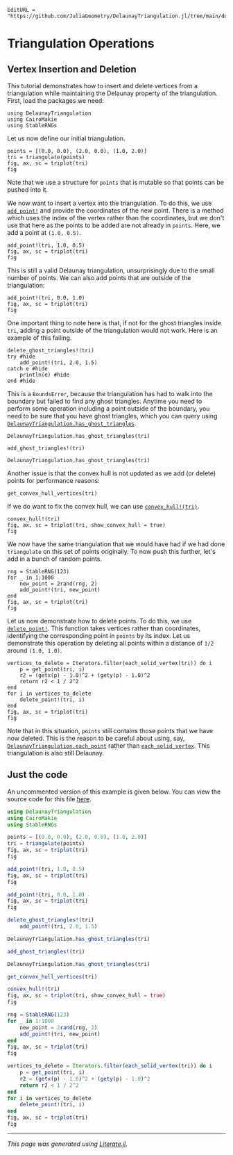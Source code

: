 ```@meta
EditURL = "https://github.com/JuliaGeometry/DelaunayTriangulation.jl/tree/main/docs/src/literate_tutorials/operations_vertex_insertion_deletion.jl"
```

# Triangulation Operations
## Vertex Insertion and Deletion

This tutorial demonstrates how to insert and delete vertices from a
triangulation while maintaining the Delaunay property of the
triangulation. First, load the packages we need:

````@example operations_vertex_insertion_deletion
using DelaunayTriangulation
using CairoMakie
using StableRNGs
````

Let us now define our initial triangulation.

````@example operations_vertex_insertion_deletion
points = [(0.0, 0.0), (2.0, 0.0), (1.0, 2.0)]
tri = triangulate(points)
fig, ax, sc = triplot(tri)
fig
````

Note that we use a structure for `points` that is mutable so that
points can be pushed into it.

We now want to insert a vertex into the triangulation. To do this,
we use [`add_point!`](@ref) and provide the coordinates of the new point. There
is a method which uses the index of the vertex rather than the coordinates,
but we don't use that here as the points to be added are not already in
`points`. Here, we add a point at `(1.0, 0.5)`.

````@example operations_vertex_insertion_deletion
add_point!(tri, 1.0, 0.5)
fig, ax, sc = triplot(tri)
fig
````

This is still a valid Delaunay triangulation, unsurprisingly due to the
small number of points. We can also add points that are outside of the triangulation:

````@example operations_vertex_insertion_deletion
add_point!(tri, 0.0, 1.0)
fig, ax, sc = triplot(tri)
fig
````

One important thing to note here is that, if not for the ghost triangles inside `tri`,
adding a point outside of the triangulation would not work. Here is an example of this failing.

````@example operations_vertex_insertion_deletion
delete_ghost_triangles!(tri)
try #hide
    add_point!(tri, 2.0, 1.5)
catch e #hide
    println(e) #hide
end #hide
````

This is a `BoundsError`, because the triangulation has had to
walk into the boundary but failed to find any ghost triangles.
Anytime you need to
perform some operation including a point outside of the boundary,
you need to be sure that you have ghost triangles, which you can query
using [`DelaunayTriangulation.has_ghost_triangles`](@ref).

````@example operations_vertex_insertion_deletion
DelaunayTriangulation.has_ghost_triangles(tri)
````

````@example operations_vertex_insertion_deletion
add_ghost_triangles!(tri)
````

````@example operations_vertex_insertion_deletion
DelaunayTriangulation.has_ghost_triangles(tri)
````

Another issue is that the convex hull is not updated as we add (or delete)
points for performance reasons:

````@example operations_vertex_insertion_deletion
get_convex_hull_vertices(tri)
````

If we do want to fix the convex hull, we can use [`convex_hull!(tri)`](@ref).

````@example operations_vertex_insertion_deletion
convex_hull!(tri)
fig, ax, sc = triplot(tri, show_convex_hull = true)
fig
````

We now have the same triangulation that we would have had if we had done
`triangulate` on this set of points originally. To now push this further,
let's add in a bunch of random points.

````@example operations_vertex_insertion_deletion
rng = StableRNG(123)
for _ in 1:1000
    new_point = 2rand(rng, 2)
    add_point!(tri, new_point)
end
fig, ax, sc = triplot(tri)
fig
````

Let us now demonstrate how to delete points. To do this, we use [`delete_point!`](@ref).
This function takes vertices rather than coordinates, identifying the corresponding point
in `points` by its index. Let us demonstrate this operation by
deleting all points within a distance of `1/2` around `(1.0, 1.0)`.

````@example operations_vertex_insertion_deletion
vertices_to_delete = Iterators.filter(each_solid_vertex(tri)) do i
    p = get_point(tri, i)
    r2 = (getx(p) - 1.0)^2 + (gety(p) - 1.0)^2
    return r2 < 1 / 2^2
end
for i in vertices_to_delete
    delete_point!(tri, i)
end
fig, ax, sc = triplot(tri)
fig
````

Note that in this situation, `points` still contains those points that we have now deleted.
This is the reason to be careful about using, say, [`DelaunayTriangulation.each_point`](@ref) rather than [`each_solid_vertex`](@ref).
This triangulation is also still Delaunay.

## Just the code
An uncommented version of this example is given below.
You can view the source code for this file [here](https://github.com/JuliaGeometry/DelaunayTriangulation.jl/tree/main/docs/src/literate_tutorials/operations_vertex_insertion_deletion.jl).

```julia
using DelaunayTriangulation
using CairoMakie
using StableRNGs

points = [(0.0, 0.0), (2.0, 0.0), (1.0, 2.0)]
tri = triangulate(points)
fig, ax, sc = triplot(tri)
fig

add_point!(tri, 1.0, 0.5)
fig, ax, sc = triplot(tri)
fig

add_point!(tri, 0.0, 1.0)
fig, ax, sc = triplot(tri)
fig

delete_ghost_triangles!(tri)
    add_point!(tri, 2.0, 1.5)

DelaunayTriangulation.has_ghost_triangles(tri)

add_ghost_triangles!(tri)

DelaunayTriangulation.has_ghost_triangles(tri)

get_convex_hull_vertices(tri)

convex_hull!(tri)
fig, ax, sc = triplot(tri, show_convex_hull = true)
fig

rng = StableRNG(123)
for _ in 1:1000
    new_point = 2rand(rng, 2)
    add_point!(tri, new_point)
end
fig, ax, sc = triplot(tri)
fig

vertices_to_delete = Iterators.filter(each_solid_vertex(tri)) do i
    p = get_point(tri, i)
    r2 = (getx(p) - 1.0)^2 + (gety(p) - 1.0)^2
    return r2 < 1 / 2^2
end
for i in vertices_to_delete
    delete_point!(tri, i)
end
fig, ax, sc = triplot(tri)
fig
```

---

*This page was generated using [Literate.jl](https://github.com/fredrikekre/Literate.jl).*

